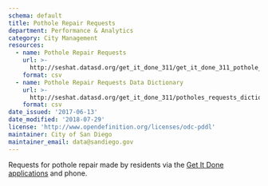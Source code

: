 ```yaml
---
schema: default
title: Pothole Repair Requests
department: Performance & Analytics
category: City Management
resources:
  - name: Pothole Repair Requests
    url: >-
      http://seshat.datasd.org/get_it_done_311/get_it_done_311_pothole_requests_datasd.csv
    format: csv
  - name: Pothole Repair Requests Data Dictionary
    url: >-
      http://seshat.datasd.org/get_it_done_311/potholes_requests_dictionary_datasd.csv
    format: csv
date_issued: '2017-06-13'
date_modified: '2018-07-29'
license: 'http://www.opendefinition.org/licenses/odc-pddl'
maintainer: City of San Diego
maintainer_email: data@sandiego.gov
---
```

Requests for pothole repair made by residents via the
<a href="https://www.sandiego.gov/get-it-done" target="_blank" rel="noopener">
Get It Done applications</a> and phone.
